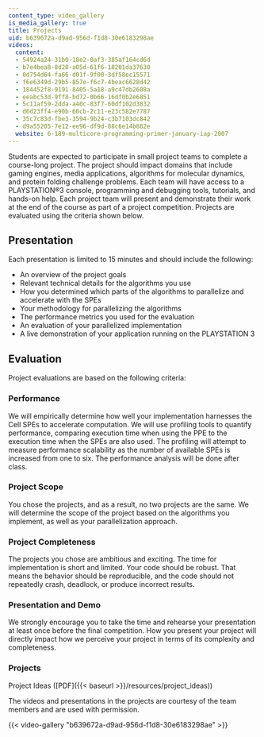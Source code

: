 ```yaml
---
content_type: video_gallery
is_media_gallery: true
title: Projects
uid: b639672a-d9ad-956d-f1d8-30e6183298ae
videos:
  content:
  - 54924a24-31b0-18e2-0af3-385af164cd6d
  - b7e4bea8-8d28-a05d-61f6-18201da37630
  - 0d754d64-fa66-d01f-9f00-3df58ec15571
  - f6e6349d-29b5-857e-f6c7-4beac6628d42
  - 184452f8-9191-8405-5a18-a9c47db2608a
  - eeabc53d-9ff8-bd72-0b66-16df0b2e6851
  - 5c11af59-2dda-a40c-83f7-60df102d3832
  - d6d23ff4-e90b-60cb-2c11-e23c582e7787
  - 35c7c83d-fbe3-3594-9b24-c3b7103dc842
  - d9a55205-7e12-ee96-df9d-88c6e14b882e
  website: 6-189-multicore-programming-primer-january-iap-2007
---
```


Students are expected to participate in small project teams to complete a course-long project. The project should impact domains that include gaming engines, media applications, algorithms for molecular dynamics, and protein folding challenge problems. Each team will have access to a PLAYSTATION®3 console, programming and debugging tools, tutorials, and hands-on help. Each project team will present and demonstrate their work at the end of the course as part of a project competition. Projects are evaluated using the criteria shown below.

Presentation
------------

Each presentation is limited to 15 minutes and should include the following:

*   An overview of the project goals
*   Relevant technical details for the algorithms you use
*   How you determined which parts of the algorithms to parallelize and accelerate with the SPEs
*   Your methodology for parallelizing the algorithms
*   The performance metrics you used for the evaluation
*   An evaluation of your parallelized implementation
*   A live demonstration of your application running on the PLAYSTATION 3

Evaluation
----------

Project evaluations are based on the following criteria:

### Performance

We will empirically determine how well your implementation harnesses the Cell SPEs to accelerate computation. We will use profiling tools to quantify performance, comparing execution time when using the PPE to the execution time when the SPEs are also used. The profiling will attempt to measure performance scalability as the number of available SPEs is increased from one to six. The performance analysis will be done after class.

### Project Scope

You chose the projects, and as a result, no two projects are the same. We will determine the scope of the project based on the algorithms you implement, as well as your parallelization approach.

### Project Completeness

The projects you chose are ambitious and exciting. The time for implementation is short and limited. Your code should be robust. That means the behavior should be reproducible, and the code should not repeatedly crash, deadlock, or produce incorrect results.

### Presentation and Demo

We strongly encourage you to take the time and rehearse your presentation at least once before the final competition. How you present your project will directly impact how we perceive your project in terms of its complexity and completeness.

### Projects

Project Ideas ([PDF]({{< baseurl >}}/resources/project_ideas))

The videos and presentations in the projects are courtesy of the team members and are used with permission.

{{< video-gallery "b639672a-d9ad-956d-f1d8-30e6183298ae" >}}

